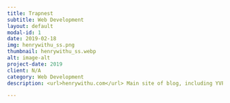 ```yaml
---
title: Trapnest
subtitle: Web Development
layout: default
modal-id: 1
date: 2019-02-18
img: henrywithu_ss.png
thumbnail: henrywithu_ss.webp
alt: image-alt
project-date: 2019
client: N/A
category: Web Development
description: <url>henrywithu.com</url> Main site of blog, including YVProjekt Alpha. No matter you are novice, amateur, or professional, join us and become a L.A.S.T. ---- Life & Art & Science & Technology

---
```

